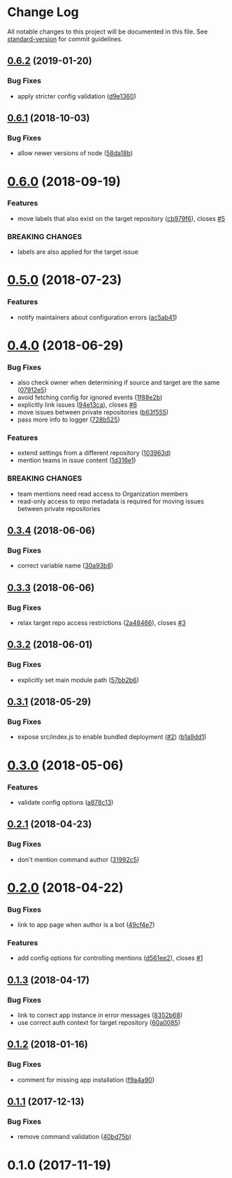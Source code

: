 # Change Log

All notable changes to this project will be documented in this file. See [standard-version](https://github.com/conventional-changelog/standard-version) for commit guidelines.

<a name="0.6.2"></a>
## [0.6.2](https://github.com/dessant/move-issues/compare/v0.6.1...v0.6.2) (2019-01-20)


### Bug Fixes

* apply stricter config validation ([d9e1360](https://github.com/dessant/move-issues/commit/d9e1360))



<a name="0.6.1"></a>
## [0.6.1](https://github.com/dessant/move-issues/compare/v0.6.0...v0.6.1) (2018-10-03)


### Bug Fixes

* allow newer versions of node ([58da18b](https://github.com/dessant/move-issues/commit/58da18b))



<a name="0.6.0"></a>
# [0.6.0](https://github.com/dessant/move-issues/compare/v0.5.0...v0.6.0) (2018-09-19)


### Features

* move labels that also exist on the target repository ([cb979f6](https://github.com/dessant/move-issues/commit/cb979f6)), closes [#5](https://github.com/dessant/move-issues/issues/5)


### BREAKING CHANGES

* labels are also applied for the target issue



<a name="0.5.0"></a>
# [0.5.0](https://github.com/dessant/move-issues/compare/v0.4.0...v0.5.0) (2018-07-23)


### Features

* notify maintainers about configuration errors ([ac5ab41](https://github.com/dessant/move-issues/commit/ac5ab41))



<a name="0.4.0"></a>
# [0.4.0](https://github.com/dessant/move-issues/compare/v0.3.4...v0.4.0) (2018-06-29)


### Bug Fixes

* also check owner when determining if source and target are the same ([07912e5](https://github.com/dessant/move-issues/commit/07912e5))
* avoid fetching config for ignored events ([1f88e2b](https://github.com/dessant/move-issues/commit/1f88e2b))
* explicitly link issues ([94e13ca](https://github.com/dessant/move-issues/commit/94e13ca)), closes [#6](https://github.com/dessant/move-issues/issues/6)
* move issues between private repositories ([b63f555](https://github.com/dessant/move-issues/commit/b63f555))
* pass more info to logger ([728b525](https://github.com/dessant/move-issues/commit/728b525))


### Features

* extend settings from a different repository ([103963d](https://github.com/dessant/move-issues/commit/103963d))
* mention teams in issue content ([1d316e1](https://github.com/dessant/move-issues/commit/1d316e1))


### BREAKING CHANGES

* team mentions need read access to Organization members
* read-only access to repo metadata is required for
moving issues between private repositories



<a name="0.3.4"></a>
## [0.3.4](https://github.com/dessant/move-issues/compare/v0.3.3...v0.3.4) (2018-06-06)


### Bug Fixes

* correct variable name ([30a93b8](https://github.com/dessant/move-issues/commit/30a93b8))



<a name="0.3.3"></a>
## [0.3.3](https://github.com/dessant/move-issues/compare/v0.3.2...v0.3.3) (2018-06-06)


### Bug Fixes

* relax target repo access restrictions ([2a48466](https://github.com/dessant/move-issues/commit/2a48466)), closes [#3](https://github.com/dessant/move-issues/issues/3)



<a name="0.3.2"></a>
## [0.3.2](https://github.com/dessant/move-issues/compare/v0.3.1...v0.3.2) (2018-06-01)


### Bug Fixes

* explicitly set main module path ([57bb2b6](https://github.com/dessant/move-issues/commit/57bb2b6))



<a name="0.3.1"></a>
## [0.3.1](https://github.com/dessant/move-issues/compare/v0.3.0...v0.3.1) (2018-05-29)


### Bug Fixes

* expose src/index.js to enable bundled deployment ([#2](https://github.com/dessant/move-issues/issues/2)) ([b1a9dd1](https://github.com/dessant/move-issues/commit/b1a9dd1))



<a name="0.3.0"></a>
# [0.3.0](https://github.com/dessant/move-issues/compare/v0.2.1...v0.3.0) (2018-05-06)


### Features

* validate config options ([a878c13](https://github.com/dessant/move-issues/commit/a878c13))



<a name="0.2.1"></a>
## [0.2.1](https://github.com/dessant/move-issues/compare/v0.2.0...v0.2.1) (2018-04-23)


### Bug Fixes

* don't mention command author ([31992c5](https://github.com/dessant/move-issues/commit/31992c5))



<a name="0.2.0"></a>
# [0.2.0](https://github.com/dessant/move-issues/compare/v0.1.3...v0.2.0) (2018-04-22)


### Bug Fixes

* link to app page when author is a bot ([49cf4e7](https://github.com/dessant/move-issues/commit/49cf4e7))


### Features

* add config options for controlling mentions ([d561ee2](https://github.com/dessant/move-issues/commit/d561ee2)), closes [#1](https://github.com/dessant/move-issues/issues/1)



<a name="0.1.3"></a>
## [0.1.3](https://github.com/dessant/move-issues/compare/v0.1.2...v0.1.3) (2018-04-17)


### Bug Fixes

* link to correct app instance in error messages ([8352b68](https://github.com/dessant/move-issues/commit/8352b68))
* use correct auth context for target repository ([60a0085](https://github.com/dessant/move-issues/commit/60a0085))



<a name="0.1.2"></a>
## [0.1.2](https://github.com/dessant/move-issues/compare/v0.1.1...v0.1.2) (2018-01-16)


### Bug Fixes

* comment for missing app installation ([f9a4a90](https://github.com/dessant/move-issues/commit/f9a4a90))



<a name="0.1.1"></a>
## [0.1.1](https://github.com/dessant/move-issues/compare/v0.1.0...v0.1.1) (2017-12-13)


### Bug Fixes

* remove command validation ([40bd75b](https://github.com/dessant/move-issues/commit/40bd75b))



<a name="0.1.0"></a>
# 0.1.0 (2017-11-19)
